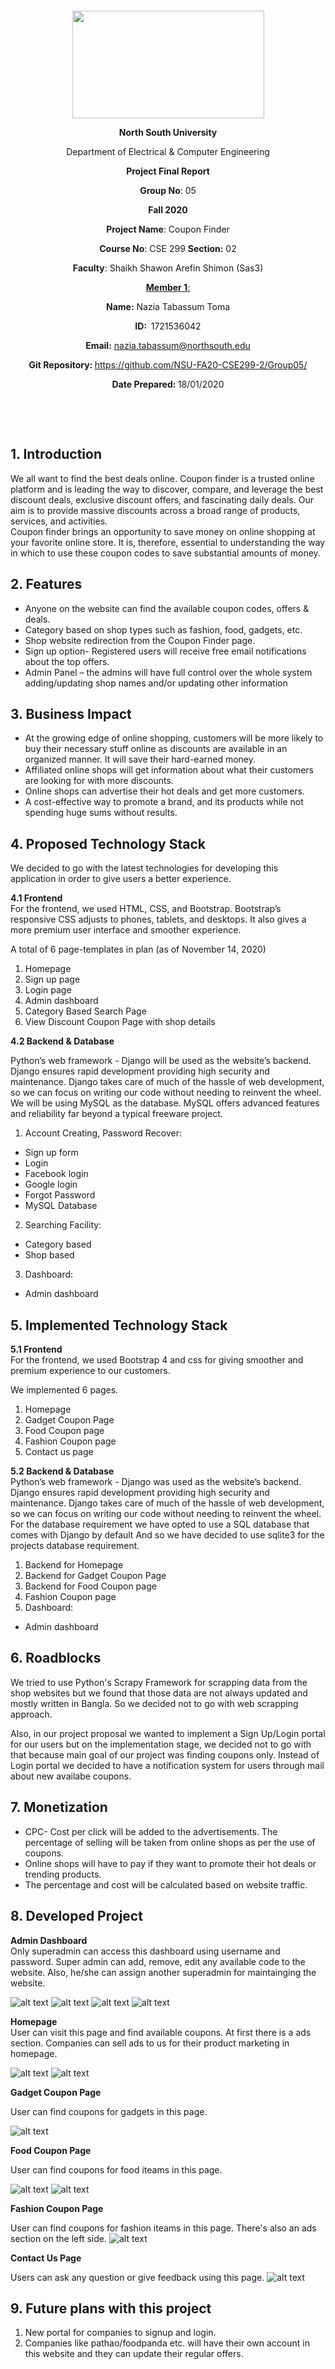 <p style="text-align: center;">&nbsp;</p>
<p style="text-align: center;">&nbsp;</p>
<p align="center"><strong><img src="https://media.dhakatribune.com/uploads/2016/11/nsulogo.jpg" alt="" width="307" height="172" /></strong></p>
<p align="center"><strong>North South University</strong></p>
<p align="center">Department of Electrical &amp; Computer Engineering</p>
<p align="center"><strong>Project Final Report</strong></p>
<p align="center"><strong>Group No</strong>: 05</p>
<p align="center"><strong>Fall 2020</strong></p>
<p align="center"><strong>Project Name</strong>: Coupon Finder</p>
<p align="center"><strong>Course No</strong>: CSE 299 <strong>Section</strong><strong>:</strong> 02</p>
<p align="center"><strong>Faculty</strong>: Shaikh Shawon Arefin Shimon (Sas3)</p>
<p align="center"><strong><u>Member 1</u></strong><u>:</u></p>
<p align="center"><strong>Name</strong><strong>:</strong> Nazia Tabassum Toma</p>
<p align="center"><strong>ID</strong><strong>:&nbsp; </strong>1721536042</p>
<p align="center"><strong>Email</strong><strong>:</strong> <a href="mailto:nazia.tabassum@northsouth.edu">nazia.tabassum@northsouth.edu</a></p>
<p align="center"><strong>Git Repository</strong><strong>: </strong><a href="https://github.com/NSU-FA20-CSE299-2/Group05">https://github.com/NSU-FA20-CSE299-2/Group05/</a></p>
<p align="center"><strong>Date Prepared</strong><strong>: </strong>18/01/2020</p>
<p><strong>&nbsp;</strong></p>
<p><strong>&nbsp;</strong></p>

## 1. Introduction
We all want to find the best deals online. Coupon finder is a trusted online platform and is leading the way to discover, compare, and leverage the best discount deals, exclusive discount offers, and fascinating daily deals. Our aim is to provide massive discounts across a broad range of products, services, and activities.\
Coupon finder brings an opportunity to save money on online shopping at your favorite online store. It is, therefore, essential to understanding the way in which to use these coupon codes to save substantial amounts of money.

## 2. Features
- Anyone on the website can find the available coupon codes, offers & deals.
- Category based on shop types such as fashion, food, gadgets, etc.
- Shop website redirection from the Coupon Finder page. 
- Sign up option- Registered users will receive free email notifications about the top offers.
- Admin Panel – the admins will have full control over the whole system adding/updating shop names and/or updating other information

## 3. Business Impact
- At the growing edge of online shopping, customers will be more likely to buy their necessary stuff online as discounts are available in an organized manner. It will save their hard-earned money.
- Affiliated online shops will get information about what their customers are looking for with more discounts.
- Online shops can advertise their hot deals and get more customers.
- A cost-effective way to promote a brand, and its products while not spending huge sums without results.

## 4. Proposed Technology Stack 
We decided to go with the latest technologies for developing this application in order to give users a better experience.

**4.1 Frontend** <br/>
For the frontend, we used HTML, CSS, and Bootstrap. Bootstrap’s responsive CSS adjusts to phones, tablets, and desktops.  It also gives a more premium user interface and smoother experience. <br/>

A total of 6 page-templates in plan (as of November 14, 2020)
1. Homepage
2. Sign up page
3. Login page
4. Admin dashboard
5. Category Based Search Page
6. View Discount Coupon Page with shop details



**4.2 Backend & Database** <br/>

Python’s web framework - Django will be used as the website’s backend. Django ensures rapid development providing high security and maintenance. Django takes care of much of the hassle of web development, so we can focus on writing our code without needing to reinvent the wheel. We will be using MySQL as the database. MySQL offers advanced features and reliability far beyond a typical freeware project.

1. Account Creating, Password Recover:
- Sign up form
- Login
- Facebook login
- Google login
- Forgot Password
- MySQL Database
2. Searching Facility:
- Category based
- Shop based
3. Dashboard:
- Admin dashboard

## 5. Implemented Technology Stack 

**5.1 Frontend** <br/>
For the frontend, we used Bootstrap 4 and css for giving smoother and premium experience to our customers.

We implemented 6 pages.
1. Homepage
2. Gadget Coupon Page
3. Food Coupon page
4. Fashion Coupon page
6. Contact us page

**5.2 Backend & Database** <br/>
Python’s web framework - Django was used as the website’s backend. Django ensures rapid development providing high security and maintenance. Django takes care of much of the hassle of web development, so we can focus on writing our code without needing to reinvent the wheel. For the database requirement we have opted to use a SQL database that comes with Django by default And so we have decided to use sqlite3 for the projects database requirement.

1. Backend for Homepage 
2. Backend for Gadget Coupon Page 
3. Backend for Food Coupon page
4. Fashion Coupon page     
5. Dashboard:
- Admin dashboard

## 6. Roadblocks

We tried to use Python's Scrapy Framework for scrapping data from the shop websites but we found that those data are not always updated and mostly written in Bangla. So we decided not to go with web scrapping approach. 

Also, in our project proposal we wanted to implement a Sign Up/Login portal for our users but on the implementation stage, we decided not to go with that because main goal of our project was finding coupons only. Instead of Login portal we decided to have a notification system for users through mail about new availabe coupons.



## 7. Monetization

- CPC- Cost per click will be added to the advertisements.
The percentage of selling will be taken from online shops as per the use of coupons.
- Online shops will have to pay if they want to promote their hot deals or trending products.
- The percentage and cost will be calculated based on website traffic.


## 8. Developed Project

**Admin Dashboard** <br/>
Only superadmin can access this dashboard using username and password. Super admin can add, remove, edit any available code to the website. Also, he/she can assign another superadmin for maintainging the website.

![alt text](https://github.com/NSU-FA20-CSE299-2/Group05/blob/main/Code/Images/admin1.png)
![alt text](https://github.com/NSU-FA20-CSE299-2/Group05/blob/main/Code/Images/admin2.png)
![alt text](https://github.com/NSU-FA20-CSE299-2/Group05/blob/main/Code/Images/admin3.png)
![alt text](https://github.com/NSU-FA20-CSE299-2/Group05/blob/main/Code/Images/admin4.png)


**Homepage** <br/>
User can visit this page and find available coupons. At first there is a ads section. Companies can sell ads to us for their product marketing in homepage.

![alt text](https://github.com/NSU-FA20-CSE299-2/Group05/blob/main/Code/Images/homepage1.png)
![alt text](https://github.com/NSU-FA20-CSE299-2/Group05/blob/main/Code/Images/homepage2.png)


**Gadget Coupon Page** <br/>

User can find coupons for gadgets in this page.

![alt text](https://github.com/NSU-FA20-CSE299-2/Group05/blob/main/Code/Images/gadget1.png)


**Food Coupon Page** <br/>

User can find coupons for food iteams in this page.

![alt text](https://github.com/NSU-FA20-CSE299-2/Group05/blob/main/Code/Images/food1.png)
![alt text](https://github.com/NSU-FA20-CSE299-2/Group05/blob/main/Code/Images/food2.png)


**Fashion Coupon Page** <br/>

User can find coupons for fashion iteams in this page. There's also an ads section on the left side. 
![alt text](https://github.com/NSU-FA20-CSE299-2/Group05/blob/main/Code/Images/fashion1.png)

**Contact Us Page** <br/>

Users can ask any question or give feedback using this page. 
![alt text](https://github.com/NSU-FA20-CSE299-2/Group05/blob/main/Code/Images/contactus.png)

## 9. Future plans with this project 

1. New portal for companies to signup and login.
2. Companies like pathao/foodpanda etc. will have their own account in this website and they can update their regular offers.



